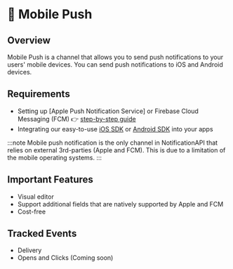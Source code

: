 # 📱 Mobile Push

## Overview

Mobile Push is a channel that allows you to send push notifications to your users' mobile devices. You can send push notifications to iOS and Android devices.

## Requirements

- Setting up [Apple Push Notification Service] or Firebase Cloud Messaging (FCM) 👉 [step-by-step guide](/guides/push)
- Integrating our easy-to-use [iOS SDK](reference/ios-sdk) or [Android SDK](reference/android-sdk) into your apps

:::note
Mobile push notification is the only channel in NotificationAPI that relies on external 3rd-parties (Apple and FCM). This is due to a limitation of the mobile operating systems.
:::

## Important Features

- Visual editor
- Support additional fields that are natively supported by Apple and FCM
- Cost-free

## Tracked Events

- Delivery
- Opens and Clicks (Coming soon)
